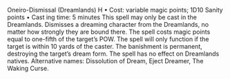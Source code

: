 Oneiro-Dismissal (Dreamlands) H
• Cost:  variable magic points; 1D10 Sanity points
•
 Cast
ing time: 5 minutes
This spell may only be cast in the Dreamlands. Dismisses 
a dreaming character from the Dreamlands, no matter how 
strongly they are bound there. The spell costs magic points 
equal to one-fifth of the target’s POW. The spell will only 
function if the target is within 10 yards of the caster. The 
banishment is permanent, destroying the target’s dream 
form. The spell has no effect on Dreamlands natives.
Alternative names: Dissolution of Dream, Eject Dreamer, 
The Waking Curse.

